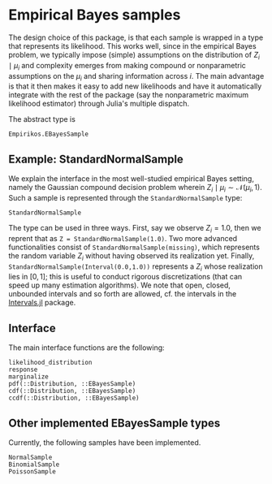 # Empirical Bayes samples

The design choice of this package, is that each sample is wrapped in a type that represents its likelihood. This works well, since in the empirical Bayes problem, we typically impose (simple) assumptions on the distribution of $Z_i \mid \mu_i$ and complexity emerges from making compound or nonparametric assumptions on the $\mu_i$ and sharing information across $i$. The main advantage is that it then makes it easy to add new likelihoods and have it automatically integrate with the rest of the package (say the nonparametric maximum likelihood estimator) through Julia's multiple dispatch. 

The abstract type is 

```@docs
Empirikos.EBayesSample
```

## Example: StandardNormalSample
We explain the interface in the most well-studied empirical Bayes setting, namely the Gaussian compound decision problem wherein $Z_i \mid \mu_i \sim \mathcal{N}(\mu_i,1)$.  Such a sample is represented through the `StandardNormalSample` type:

```@docs
StandardNormalSample
```

The type can be used in three ways. First, say we observe $Z_i=1.0$, then we reprent that as `Z = StandardNormalSample(1.0)`.  Two more advanced functionalities consist of `StandardNormalSample(missing)`, which represents the random variable $Z_i$ without having observed its realization yet. Finally, `StandardNormalSample(Interval(0.0,1.0))` represents a $Z_i$ whose realization lies in $[0,1]$; this is useful to conduct rigorous discretizations (that can speed up many estimation algorithms). We note that open, closed, unbounded intervals and so forth are allowed, cf. the intervals in the [Intervals.jl](https://github.com/invenia/Intervals.jl) package.

## Interface 

The main interface functions are the following:

```@docs
likelihood_distribution
response
marginalize
pdf(::Distribution, ::EBayesSample)
cdf(::Distribution, ::EBayesSample)
ccdf(::Distribution, ::EBayesSample)
```

## Other implemented EBayesSample types

Currently, the following samples have been implemented.

```@docs
NormalSample
BinomialSample
PoissonSample
```

